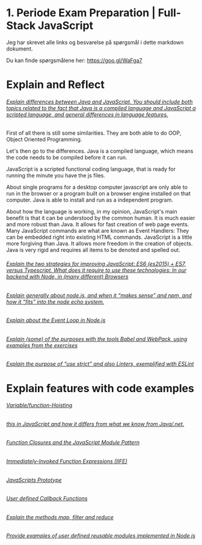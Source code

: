 # 1. Periode Exam Preparation | Full-Stack JavaScript

Jeg har skrevet alle links og besvarelse på spørgsmål i dette markdown dokument.

Du kan finde spørgsmålene her: https://goo.gl/WaFga7

# Explain and Reflect

###### <u>Explain differences between Java and JavaScript. You should include both topics related to the fact that Java is a compiled language and JavaScript a scripted language, and general differences in language features.</u>

First of all there is still some similarities. They are both able to do OOP, Object Oriented Programming. 

Let's then go to the differences. Java is a compiled language, which means the code needs to be compiled before it can run.

JavaScript is a scripted functional coding language, that is ready for running the minute you have the js files.

About single programs for a desktop computer javascript are only able to run in the browser or a program built on a browser engine installed on that computer. Java is able to install and run as a independent program. 

About how the language is working, in my opinion, JavaScript's main benefit is that it can be understood by the common human. It is much easier and more robust than Java. It allows for fast creation of web page events. Many JavaScript commands are what are known as Event Handlers: They can be embedded right into existing HTML commands. JavaScript is a little more forgiving than Java. It allows more freedom in the creation of objects. Java is very rigid and requires all items to be denoted and spelled out.

###### <u>Explain the two strategies for improving JavaScript: ES6 (es2015) + ES7, versus Typescript. What does it require to use these technologies: In our backend with Node, in (many different) Browsers</u>



###### <u>Explain generally about node.js, and when it “makes sense” and npm, and how it “fits” into the node echo system.</u>



###### <u>Explain about the Event Loop in Node.js</u>



###### <u>Explain (some) of the purposes with the tools Babel and WebPack, using  examples from the exercises</u>



###### <u>Explain the purpose of “use strict” and also Linters, exemplified with ESLint</u>



# Explain features with code examples

###### <u>Variable/function-Hoisting</u>



###### <u>this in JavaScript and how it differs from what we know from Java/.net.</u>



###### <u>Function Closures and the JavaScript Module Pattern</u>



###### <u>Immediately-Invoked Function Expressions (IIFE)</u>



###### <u>JavaScripts Prototype</u>



###### <u>User defined Callback Functions</u>



###### <u>Explain the methods map, filter and reduce</u>



###### <u>Provide examples of user defined reusable modules implemented in Node.js</u>